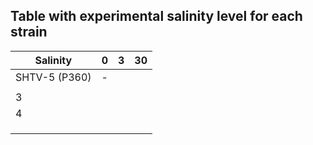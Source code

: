 ## Table with experimental salinity level for each strain

| Salinity  	|  0 	|   3	|   30	|
|---	|---	|---	|---	|
|  SHTV-5 (P360) 	|  - 	|   	|   	|
|   	|   	|   	|   	|
|   3	|   	|   	|   	|
|   4	|   	|   	|   	|
|   	|   	|   	|   	|
|   	|   	|   	|   	|
|   	|   	|   	|   	|
